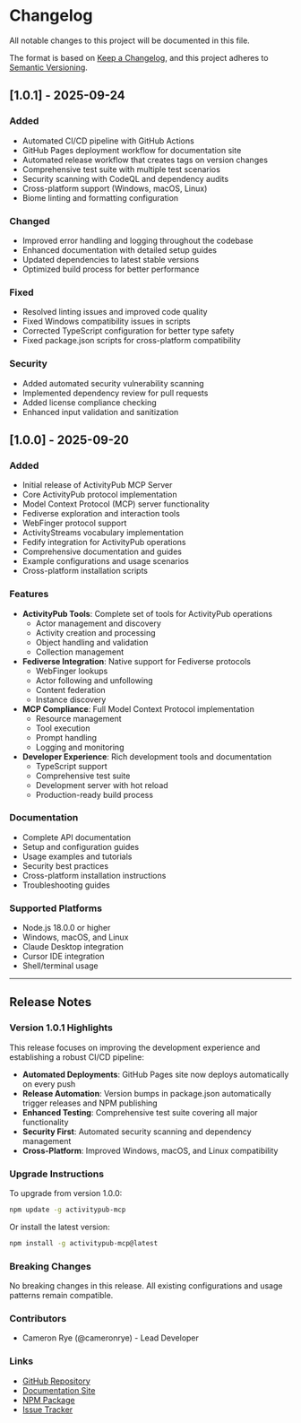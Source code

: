 # Changelog

All notable changes to this project will be documented in this file.

The format is based on [Keep a Changelog](https://keepachangelog.com/en/1.0.0/),
and this project adheres to [Semantic Versioning](https://semver.org/spec/v2.0.0.html).

## [1.0.1] - 2025-09-24

### Added
- Automated CI/CD pipeline with GitHub Actions
- GitHub Pages deployment workflow for documentation site
- Automated release workflow that creates tags on version changes
- Comprehensive test suite with multiple test scenarios
- Security scanning with CodeQL and dependency audits
- Cross-platform support (Windows, macOS, Linux)
- Biome linting and formatting configuration

### Changed
- Improved error handling and logging throughout the codebase
- Enhanced documentation with detailed setup guides
- Updated dependencies to latest stable versions
- Optimized build process for better performance

### Fixed
- Resolved linting issues and improved code quality
- Fixed Windows compatibility issues in scripts
- Corrected TypeScript configuration for better type safety
- Fixed package.json scripts for cross-platform compatibility

### Security
- Added automated security vulnerability scanning
- Implemented dependency review for pull requests
- Added license compliance checking
- Enhanced input validation and sanitization

## [1.0.0] - 2025-09-20

### Added
- Initial release of ActivityPub MCP Server
- Core ActivityPub protocol implementation
- Model Context Protocol (MCP) server functionality
- Fediverse exploration and interaction tools
- WebFinger protocol support
- ActivityStreams vocabulary implementation
- Fedify integration for ActivityPub operations
- Comprehensive documentation and guides
- Example configurations and usage scenarios
- Cross-platform installation scripts

### Features
- **ActivityPub Tools**: Complete set of tools for ActivityPub operations
  - Actor management and discovery
  - Activity creation and processing
  - Object handling and validation
  - Collection management
- **Fediverse Integration**: Native support for Fediverse protocols
  - WebFinger lookups
  - Actor following and unfollowing
  - Content federation
  - Instance discovery
- **MCP Compliance**: Full Model Context Protocol implementation
  - Resource management
  - Tool execution
  - Prompt handling
  - Logging and monitoring
- **Developer Experience**: Rich development tools and documentation
  - TypeScript support
  - Comprehensive test suite
  - Development server with hot reload
  - Production-ready build process

### Documentation
- Complete API documentation
- Setup and configuration guides
- Usage examples and tutorials
- Security best practices
- Cross-platform installation instructions
- Troubleshooting guides

### Supported Platforms
- Node.js 18.0.0 or higher
- Windows, macOS, and Linux
- Claude Desktop integration
- Cursor IDE integration
- Shell/terminal usage

---

## Release Notes

### Version 1.0.1 Highlights

This release focuses on improving the development experience and establishing a robust CI/CD pipeline:

- **Automated Deployments**: GitHub Pages site now deploys automatically on every push
- **Release Automation**: Version bumps in package.json automatically trigger releases and NPM publishing
- **Enhanced Testing**: Comprehensive test suite covering all major functionality
- **Security First**: Automated security scanning and dependency management
- **Cross-Platform**: Improved Windows, macOS, and Linux compatibility

### Upgrade Instructions

To upgrade from version 1.0.0:

```bash
npm update -g activitypub-mcp
```

Or install the latest version:

```bash
npm install -g activitypub-mcp@latest
```

### Breaking Changes

No breaking changes in this release. All existing configurations and usage patterns remain compatible.

### Contributors

- Cameron Rye (@cameronrye) - Lead Developer

### Links

- [GitHub Repository](https://github.com/cameronrye/activitypub-mcp)
- [Documentation Site](https://cameronrye.github.io/activitypub-mcp/)
- [NPM Package](https://www.npmjs.com/package/activitypub-mcp)
- [Issue Tracker](https://github.com/cameronrye/activitypub-mcp/issues)

